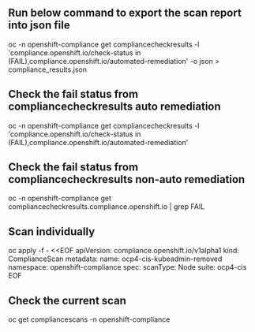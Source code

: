 ## Run below command to export the scan report into json file

oc -n openshift-compliance get compliancecheckresults -l 'compliance.openshift.io/check-status in (FAIL),compliance.openshift.io/automated-remediation' -o json > compliance_results.json

## Check the fail status from compliancecheckresults auto remediation
oc -n openshift-compliance get compliancecheckresults -l 'compliance.openshift.io/check-status in (FAIL),compliance.openshift.io/automated-remediation'

## Check the fail status from compliancecheckresults non-auto remediation
oc -n openshift-compliance get compliancecheckresults.compliance.openshift.io | grep FAIL

## Scan individually
oc apply -f - <<EOF
apiVersion: compliance.openshift.io/v1alpha1
kind: ComplianceScan
metadata:
  name: ocp4-cis-kubeadmin-removed
  namespace: openshift-compliance
spec:
  scanType: Node
  suite: ocp4-cis
EOF

## Check the current scan
oc get compliancescans -n openshift-compliance
